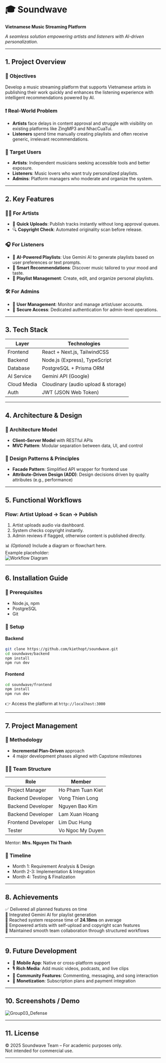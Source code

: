 
# 🎓 Soundwave  
**Vietnamese Music Streaming Platform**  

*A seamless solution empowering artists and listeners with AI-driven personalization.*

---

## 1. Project Overview  

### 🎯 Objectives  
Develop a music streaming platform that supports Vietnamese artists in publishing their work quickly and enhances the listening experience with intelligent recommendations powered by AI.

### ❗ Real-World Problem  
- **Artists** face delays in content approval and struggle with visibility on existing platforms like ZingMP3 and NhacCuaTui.  
- **Listeners** spend time manually creating playlists and often receive generic, irrelevant recommendations.  

### 👥 Target Users  
- **Artists**: Independent musicians seeking accessible tools and better exposure.  
- **Listeners**: Music lovers who want truly personalized playlists.  
- **Admins**: Platform managers who moderate and organize the system.  

---

## 2. Key Features  

### 👨‍🎤 For Artists  
- 🎵 **Quick Uploads**: Publish tracks instantly without long approval queues.  
- 🔍 **Copyright Check**: Automated originality scan before release.  

### 🎧 For Listeners  
- 🤖 **AI-Powered Playlists**: Use Gemini AI to generate playlists based on user preferences or text prompts.  
- 🔁 **Smart Recommendations**: Discover music tailored to your mood and taste.  
- 📂 **Playlist Management**: Create, edit, and organize personal playlists.  

### 🛠️ For Admins  
- 👥 **User Management**: Monitor and manage artist/user accounts.  
- 🔐 **Secure Access**: Dedicated authentication for admin-level operations.  

---

## 3. Tech Stack  

| Layer       | Technologies                        |
|-------------|-------------------------------------|
| Frontend    | React + Next.js, TailwindCSS        |
| Backend     | Node.js (Express), TypeScript       |
| Database    | PostgreSQL + Prisma ORM             |
| AI Service  | Gemini API (Google)                 |
| Cloud Media | Cloudinary (audio upload & storage) |
| Auth        | JWT (JSON Web Token)                |

---

## 4. Architecture & Design  

### 📐 Architecture Model  
- **Client–Server Model** with RESTful APIs  
- **MVC Pattern**: Modular separation between data, UI, and control  

### 🔧 Design Patterns & Principles  
- **Facade Pattern**: Simplified API wrapper for frontend use  
- **Attribute-Driven Design (ADD)**: Design decisions driven by quality attributes (e.g., performance)  

---

## 5. Functional Workflows  

### Flow: Artist Upload → Scan → Publish  
1. Artist uploads audio via dashboard.  
2. System checks copyright instantly.  
3. Admin reviews if flagged, otherwise content is published directly.  

📊 *(Optional)* Include a diagram or flowchart here.  
Example placeholder:  
![Workflow Diagram](https://via.placeholder.com/600x200.png?text=Upload+Flow)

---

## 6. Installation Guide  

### 🧰 Prerequisites  
- Node.js, npm  
- PostgreSQL  
- Git  

### 🔧 Setup  

#### Backend
```bash
git clone https://github.com/kiethopt/soundwave.git
cd soundwave/backend
npm install
npm run dev
```

#### Frontend
```bash
cd soundwave/frontend
npm install
npm run dev
```

👉 Access the platform at `http://localhost:3000`

---

## 7. Project Management  

### 🧱 Methodology  
- **Incremental Plan-Driven** approach  
- 4 major development phases aligned with Capstone milestones  

### 👨‍💻 Team Structure  

| Role               | Member               |
|--------------------|----------------------|
| Project Manager    | Ho Pham Tuan Kiet    |
| Backend Developer  | Vong Thien Long      |
| Backend Developer  | Nguyen Bao Kim       |
| Backend Developer  | Lam Xuan Hoang       |
| Frontend Developer | Lim Duc Hung         |
| Tester             | Vo Ngoc My Duyen     |

Mentor: **Mrs. Nguyen Thi Thanh**

### 📆 Timeline  
- Month 1: Requirement Analysis & Design  
- Month 2-3: Implementation & Integration  
- Month 4: Testing & Finalization  

---

## 8. Achievements  

✅ Delivered all planned features on time  
🤖 Integrated Gemini AI for playlist generation  
🚀 Reached system response time of **24.18ms** on average  
🧠 Empowered artists with self-upload and copyright scan features  
🤝 Maintained smooth team collaboration through structured workflows  

---

## 9. Future Development  

- 📱 **Mobile App**: Native or cross-platform support  
- 🎙️ **Rich Media**: Add music videos, podcasts, and live clips  
- 💬 **Community Features**: Commenting, messaging, and song interaction  
- 💸 **Monetization**: Subscription plans and payment integration  

---

## 10. Screenshots / Demo  
![Group03_Defense](https://github.com/user-attachments/assets/aa0dd67b-d22d-4ddb-9069-79daf676cdbb)



---

## 11. License  

© 2025 Soundwave Team – For academic purposes only.  
Not intended for commercial use.

---
